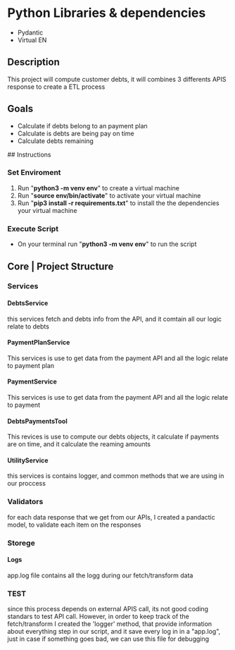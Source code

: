 # Python Libraries & dependencies
<ul>
<li>Pydantic</li>
<li>Virtual EN</li>
</ul>

## Description 
This project will compute customer debts, it will combines 3 differents APIS response to create a ETL process 
## Goals  
<ul>
<li>  Calculate if debts belong to an payment plan</li>
<li>Calculate is debts are being pay on time</li>
<li>Calculate debts remaining</li>
</ul>
## Instructions

### Set Enviroment 
<ol>
<li>Run  "<b>python3 -m venv env</b>" to create a virtual machine</li>
<li>Run  "<b>source env/bin/activate</b>" to activate your virtual machine</li>
<li>Run  "<b>pip3 install -r requirements.txt</b>" to install the the dependencies your virtual machine</li>
</ol>
 
 ### Execute Script 
<ul>
<li>On your terminal run  "<b>python3 -m venv env</b>" to run the script</li>
</ul>

## Core | Project Structure

### Services 

#### DebtsService
this services fetch and debts info from the API, and it comtain all our logic relate to debts 

#### PaymentPlanService
This services is use to get data from the payment API and all the logic relate to payment plan

#### PaymentService
This services is use to get data from the payment API and all the logic relate to payment

#### DebtsPaymentsTool
This revices is use to compute our debts objects, it calculate if payments are on time, and it calculate the reaming amounts

#### UtilityService
this services is contains logger, and common methods that we are using in our proccess

### Validators
for each data response that we get from our APIs, I created a pandactic model, to validate each item on the responses

### Storege

#### Logs
app.log file contains all the logg during our fetch/transform data


### TEST 
since this process depends on external APIS call, its not good coding standars to test API call. However, in order to keep track of the fetch/transform
I created the 'logger' method, that provide information about everything step in our script, and it save every log in in a "app.log", just in case if something 
goes bad, we can use this file for debugging